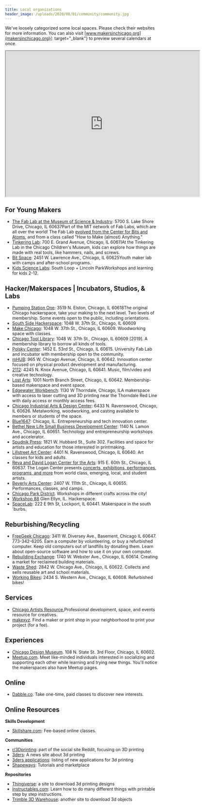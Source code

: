 ```yaml
---
title: Local organizations
header_image: /uploads/2020/08/01/community/community.jpg
---
```


We've loosely categorized some local spaces. Please check their websites for more information. You can also visit [www.makersinchicago.org](makersinchicago.org){: target="_blank"} to preview several calendars at once.

<div class="cms-embed" data-cms-embed="PGlmcmFtZSBzcmM9Imh0dHBzOi8vd3d3Lmdvb2dsZS5jb20vbWFwcy9kL3UvMS9lbWJlZD9taWQ9MWZlTUpzdzRVSEFYQWxTQkt0VHRKUUdtbzZRaTN2ZkU5IiB3aWR0aD0iNjQwIiBoZWlnaHQ9IjQ4MCI+PC9pZnJhbWU+"><iframe src="https://www.google.com/maps/d/u/1/embed?mid=1feMJsw4UHAXAlSBKtTtJQGmo6Qi3vfE9" width="640" height="480"></iframe></div>

## For Young Makers&nbsp;

* [The Fab Lab at the Museum of Science & Industry](http://www.msichicago.org/whats-here/fab-lab/)\: 5700 S. Lake Shore Drive, Chicago, IL 60637Part of the MIT network of Fab Labs, which are all over the world\! The Fab Lab [evolved from the Center for Bits and Atoms](http://fab.cba.mit.edu/), and from a class called "How to Make (almost) Anything."
* [Tinkering Lab](http://www.chicagochildrensmuseum.org/index.php/experience/tinkering-lab)\: 700 E. Grand Avenue, Chicago, IL 60611At the Tinkering Lab in the Chicago Children's Museum, kids can explore how things are made with real tools, like hammers, nails, and screws.
* [Bit Space](http://www.bitspacechicago.com/)\: 2451 W. Lawrence Ave., Chicago, IL 60625Youth maker lab with camps and after-school programs.
* [Kids Science Labs](http://www.kslchicago.com/)\: South Loop + Lincoln ParkWorkshops and learning for kids 2-12.

## Hacker/Makerspaces \| Incubators, Studios, & Labs

* [Pumping Station One](http://pumpingstationone.org/)\: 3519 N. Elston, Chicago, IL 60618The original Chicago hackerspace, take your making to the next level. Two levels of membership. Some events open to the public, including orientations.
* [South Side Hackerspace](http://www.sshchicago.org/)\: 1048 W. 37th St., Chicago, IL 60609
* [Make Chicago](http://www.meetup.com/MAKE-Chicago/)\: 1048 W. 37th St., Chicago, IL 60609. Woodworking space with classes.
* [Chicago Tool Library](https://chicagotoollibrary.org/)\: 1048 W. 37th St., Chicago, IL 60609 \[2019\]. A membership library to borrow all kinds of tools.
* [Polsky Center](http://polsky.uchicago.edu/)\: 1452 E. 53rd St., Chicago, IL 60615. University Fab Lab and incubator with membership open to the community.
* [mHUB](http://www.mhubchicago.com/)\: 965 W. Chicago Avenue, Chicago, IL 60642. Innovation center focused on physical product development and manufacturing.
* [2112](http://2112inc.com/)\: 4245 N. Knox Avenue, Chicago, IL 60641. Music, film/video and creative technology.
* [Lost Arts](http://lostarts.co/)\: 1001 North Branch Street, Chicago, IL 60642. Membership-based makerspace and event space.
* [Edgewater Workbench](http://www.edgewaterworkbench.com/)\: 1130 W Thorndale, Chicago, ILA makerspace with access to laser cutting and 3D printing near the Thorndale Red Line with daily access or monthly access fees.
* [Chicago Industrial Arts & Design Center](http://www.ciadc.org/)\: 6433 N. Ravenswood, Chicago, IL 60626. Metalworking, woodworking, and casting available to members or students of the space.
* [Blue1647](http://www.blue1647.com/)\: Chicago, IL. Entrepreneurship and tech innovation center.
* [Bethel New Life Small Business Development Center](http://www.bethelnewlife.org/our-investments/community-economic-development/business-development/illinois-small-business-development-center/)\: 1140 N. Lamon Ave., Chicago, IL 60651. Technology and entrepreneurship workshops and accelerator.
* [Spudnik Press](http://www.spudnikpress.org/)\: 1821 W. Hubbard St., Suite 302. Facilities and space for artists and education for those interested in printmaking.
* [Lillstreet Art Center](http://lillstreet.com/)\: 4401 N. Ravenswood, Chicago, IL 60640. Art classes for kids and adults.
* [Reva and David Logan Center for the Arts](https://arts.uchicago.edu/explore/reva-and-david-logan-center-arts)\: 915 E. 60th St., Chicago, IL 60637. The Logan Center presents [concerts, exhibitions, performances, programs, and more](https://arts.uchicago.edu/logan-center/programs-and-events) from world class, emerging, local, and student artists.
* [Beverly Arts Center](http://www.beverlyartcenter.org/)\: 2407 W. 111th St., Chicago, IL 60655. Performances, classes, and camps.
* [Chicago Park District](http://www.chicagoparkdistrict.com/). Workshops in different crafts across the city\!
* [Workshop 88](http://workshop88.com/) Glen Ellyn, IL. Hackerspace.
* [SpaceLab](http://spacelab1.com/)\: 222 E 9th St, Lockport, IL 60441. Makerspace in the south 'burbs.

## Reburbishing/Recycling

* [FreeGeek Chicago](http://freegeekchicago.org/)\: 3411 W. Diversey Ave., Basement, Chicago IL 60647. 773-342-6205. Earn a computer by volunteering, or buy a refurbished computer. Keep old computers out of landfills by donating them. Learn about open-source software and how to use it on your own computer.
* [Rebuilding Exchange](http://rebuildingexchange.org/)\: 1740 W. Webster Ave., Chicago, IL 60614. Creating a market for reclaimed building materials.
* [Waste Shed](http://www.thewasteshed.com/)\: 2842 W. Chicago Ave., Chicago, IL 60622. Collects and sells reusable art and school materials.
* [Working Bikes](http://www.workingbikes.org/)\: 2434 S. Western Ave., Chicago, IL 60608. Refurbished bikes\!

## Services

* [Chicago Artists Resource.](http://www.chicagoartistsresource.org/)Professional development, space, and events resource for creatives.
* [makexyz](http://www.makexyz.com/). Find a maker or print shop in your neighborhood to print your project (for a fee).

## Experiences

* [Chicago Design Museum](https://chidm.com/). 108 N. State St. 3rd Floor, Chicago, IL 60602.
* [Meetup.com](http://meetup.com/). Meet like-minded individuals interested in socializing and supporting each other while learning and trying new things. You'll notice the makerspaces also have Meetup pages.

## Online

* [Dabble.co](http://dabble.co/). Take one-time, paid classes to discover new interests.

## Online Resources

**Skills Development**

* [Skillshare.com](http://www.skillshare.com/)\: Fee-based online classes.

**Communities**

* [r/3Dprinting](http://www.reddit.com/r/3Dprinting/)\: part of the social site Reddit, focusing on 3D printing
* [3ders](http://www.3ders.org/)\: A news site about 3d printing
* [3ders applications](http://www.3ders.org/applications.html)\: listing of new applications for 3d printing
* [Shapeways](http://www.shapeways.com/creator/tools)\: Tutorials and marketplace

**Repositories**

* [Thingiverse](http://www.thingiverse.com/)\: a site to download 3d printing designs
* [Instructables.com](http://Instructables.com)\: Learn how to do many different things with printable step by step instructions.
* [Trimble 3D Warehouse](https://3dwarehouse.sketchup.com/index.html)\: another site to download 3d objects